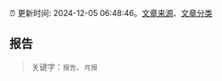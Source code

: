 :alarm_clock: 更新时间: 2024-12-05 06:48:46。[文章来源](/README.md)、[文章分类](/TAGS.md)

## 报告


> 关键字：`报告`、`月报`



